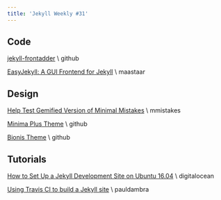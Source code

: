 ```yaml
---
title: 'Jekyll Weekly #31'
---
```


## Code

[jekyll-frontadder](https://github.com/nitehawk/jekyll-frontadder) \\
github

[EasyJekyll: A GUI Frontend for Jekyll](http://www.maastaar.net/easyjekyll/2016/09/17/easyjekyll-a-gui-frontend-for-jekyll/) \\
maastaar

## Design

[Help Test Gemified Version of Minimal Mistakes](https://mmistakes.github.io/minimal-mistakes/jekyll/gemified-theme-alpha/) \\
mmistakes

[Minima Plus Theme](https://github.com/StartZeroGnu/minima-plus/) \\
github

[Bionis Theme](https://github.com/protesilaos/bionis-jekyll) \\
github

## Tutorials

[How to Set Up a Jekyll Development Site on Ubuntu 16.04](https://www.digitalocean.com/community/tutorials/how-to-set-up-a-jekyll-development-site-on-ubuntu-16-04) \\
digitalocean

[Using Travis CI to build a Jekyll site](http://pauldambra.github.io/using-travis-to-build-jekyll.html) \\
pauldambra